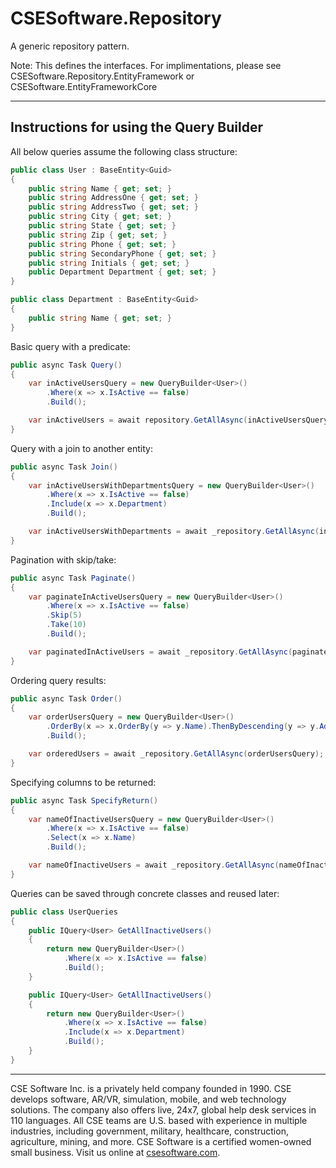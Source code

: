 # CSESoftware.Repository

A generic repository pattern. 

Note: This defines the interfaces. For implimentations, please see CSESoftware.Repository.EntityFramework or CSESoftware.EntityFrameworkCore

---

## Instructions for using the Query Builder

All below queries assume the following class structure:

```c#
public class User : BaseEntity<Guid>
{
	public string Name { get; set; }
	public string AddressOne { get; set; }
	public string AddressTwo { get; set; }
	public string City { get; set; }
	public string State { get; set; }
	public string Zip { get; set; }
	public string Phone { get; set; }
	public string SecondaryPhone { get; set; }
	public string Initials { get; set; }
	public Department Department { get; set; }
}

public class Department : BaseEntity<Guid>
{
	public string Name { get; set; }
}
```
Basic query with a predicate:

```c#
public async Task Query()
{
	var inActiveUsersQuery = new QueryBuilder<User>()
		.Where(x => x.IsActive == false)
		.Build();

	var inActiveUsers = await repository.GetAllAsync(inActiveUsersQuery);
}
```
Query with a join to another entity:

```c#
public async Task Join()
{
	var inActiveUsersWithDepartmentsQuery = new QueryBuilder<User>()
		.Where(x => x.IsActive == false)
		.Include(x => x.Department)
		.Build();

	var inActiveUsersWithDepartments = await _repository.GetAllAsync(inActiveUsersWithDepartmentsQuery);
}
```
Pagination with skip/take:

```c#
public async Task Paginate()
{
	var paginateInActiveUsersQuery = new QueryBuilder<User>()
		.Where(x => x.IsActive == false)
		.Skip(5)
		.Take(10)
		.Build();

	var paginatedInActiveUsers = await _repository.GetAllAsync(paginateInActiveUsersQuery);
}
```
Ordering query results:

```c#
public async Task Order()
{
	var orderUsersQuery = new QueryBuilder<User>()
		.OrderBy(x => x.OrderBy(y => y.Name).ThenByDescending(y => y.AddressOne))
		.Build();

	var orderedUsers = await _repository.GetAllAsync(orderUsersQuery);
}
```
Specifying columns to be returned:

```c#
public async Task SpecifyReturn()
{
	var nameOfInactiveUsersQuery = new QueryBuilder<User>()
		.Where(x => x.IsActive == false)
		.Select(x => x.Name)
		.Build();

	var nameOfInactiveUsers = await _repository.GetAllAsync(nameOfInactiveUsersQuery);
}
```
Queries can be saved through concrete classes and reused later:

```c#
public class UserQueries
{
	public IQuery<User> GetAllInactiveUsers()
	{
		return new QueryBuilder<User>()
			.Where(x => x.IsActive == false)
			.Build();
	}

	public IQuery<User> GetAllInactiveUsers()
	{
		return new QueryBuilder<User>()
			.Where(x => x.IsActive == false)
			.Include(x => x.Department)
			.Build();
	}
}
```
---

CSE Software Inc. is a privately held company founded in 1990. CSE develops software, AR/VR, simulation, mobile, and web technology solutions. The company also offers live, 24x7, global help desk services in 110 languages. All CSE teams are U.S. based with experience in multiple industries, including government, military, healthcare, construction, agriculture, mining, and more. CSE Software is a certified women-owned small business. Visit us online at [csesoftware.com](csesoftware.com).
